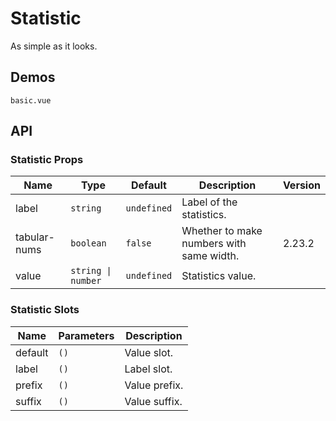 # Statistic

As simple as it looks.

## Demos

```demo
basic.vue
```

## API

### Statistic Props

| Name | Type | Default | Description | Version |
| --- | --- | --- | --- | --- |
| label | `string` | `undefined` | Label of the statistics. |  |
| tabular-nums | `boolean` | `false` | Whether to make numbers with same width. | 2.23.2 |
| value | `string \| number` | `undefined` | Statistics value. |  |

### Statistic Slots

| Name    | Parameters | Description   |
| ------- | ---------- | ------------- |
| default | `()`       | Value slot.   |
| label   | `()`       | Label slot.   |
| prefix  | `()`       | Value prefix. |
| suffix  | `()`       | Value suffix. |
